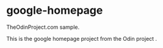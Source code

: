 google-homepage
===============

TheOdinProject.com sample.

This is the google homepage project from the Odin project .